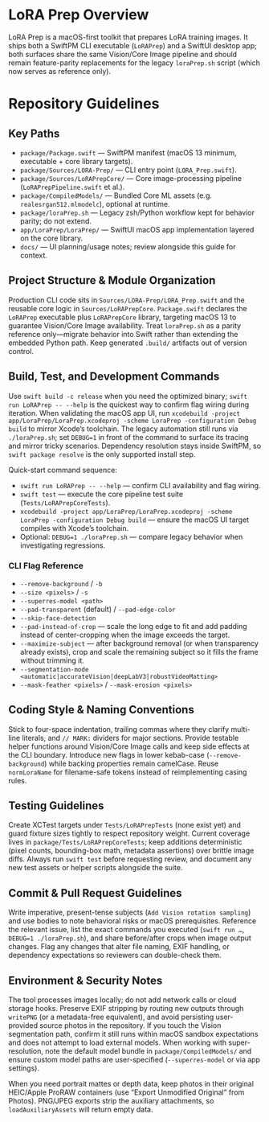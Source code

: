 # LoRA Prep Overview

LoRA Prep is a macOS-first toolkit that prepares LoRA training images. It ships both a SwiftPM CLI executable (`LoRAPrep`) and a SwiftUI desktop app; both surfaces share the same Vision/Core Image pipeline and should remain feature-parity replacements for the legacy `loraPrep.sh` script (which now serves as reference only).

# Repository Guidelines

## Key Paths
- `package/Package.swift` — SwiftPM manifest (macOS 13 minimum, executable + core library targets).
- `package/Sources/LORA-Prep/` — CLI entry point (`LORA_Prep.swift`).
- `package/Sources/LoRAPrepCore/` — Core image-processing pipeline (`LoRAPrepPipeline.swift` et al.).
- `package/CompiledModels/` — Bundled Core ML assets (e.g. `realesrgan512.mlmodelc`), optional at runtime.
- `package/loraPrep.sh` — Legacy zsh/Python workflow kept for behavior parity; do not extend.
- `app/LoraPrep/LoraPrep/` — SwiftUI macOS app implementation layered on the core library.
- `docs/` — UI planning/usage notes; review alongside this guide for context.

## Project Structure & Module Organization
Production CLI code sits in `Sources/LORA-Prep/LORA_Prep.swift` and the reusable core logic in `Sources/LoRAPrepCore`. `Package.swift` declares the `LoRAPrep` executable plus `LoRAPrepCore` library, targeting macOS 13 to guarantee Vision/Core Image availability. Treat `loraPrep.sh` as a parity reference only—migrate behavior into Swift rather than extending the embedded Python path. Keep generated `.build/` artifacts out of version control.

## Build, Test, and Development Commands
Use `swift build -c release` when you need the optimized binary; `swift run LoRAPrep -- --help` is the quickest way to confirm flag wiring during iteration. When validating the macOS app UI, run `xcodebuild -project app/LoraPrep/LoraPrep.xcodeproj -scheme LoraPrep -configuration Debug build` to mirror Xcode’s toolchain. The legacy automation still runs via `./loraPrep.sh`; set `DEBUG=1` in front of the command to surface its tracing and mirror tricky scenarios. Dependency resolution stays inside SwiftPM, so `swift package resolve` is the only supported install step.

Quick-start command sequence:
- `swift run LoRAPrep -- --help` — confirm CLI availability and flag wiring.
- `swift test` — execute the core pipeline test suite (`Tests/LoRAPrepCoreTests`).
- `xcodebuild -project app/LoraPrep/LoraPrep.xcodeproj -scheme LoraPrep -configuration Debug build` — ensure the macOS UI target compiles with Xcode’s toolchain.
- Optional: `DEBUG=1 ./loraPrep.sh` — compare legacy behavior when investigating regressions.

### CLI Flag Reference
- `--remove-background` / `-b`
- `--size <pixels>` / `-s`
- `--superres-model <path>`
- `--pad-transparent` (default) / `--pad-edge-color`
- `--skip-face-detection`
- `--pad-instead-of-crop` — scale the long edge to fit and add padding instead of center-cropping when the image exceeds the target.
- `--maximize-subject` — after background removal (or when transparency already exists), crop and scale the remaining subject so it fills the frame without trimming it.
- `--segmentation-mode <automatic|accurateVision|deepLabV3|robustVideoMatting>`
- `--mask-feather <pixels>` / `--mask-erosion <pixels>`

## Coding Style & Naming Conventions
Stick to four-space indentation, trailing commas where they clarify multi-line literals, and `// MARK:` dividers for major sections. Provide testable helper functions around Vision/Core Image calls and keep side effects at the CLI boundary. Introduce new flags in lower kebab-case (`--remove-background`) while backing properties remain camelCase. Reuse `normLoraName` for filename-safe tokens instead of reimplementing casing rules.

## Testing Guidelines
Create XCTest targets under `Tests/LoRAPrepTests` (none exist yet) and guard fixture sizes tightly to respect repository weight. Current coverage lives in `package/Tests/LoRAPrepCoreTests`; keep additions deterministic (pixel counts, bounding-box math, metadata assertions) over brittle image diffs. Always run `swift test` before requesting review, and document any new test assets or helper scripts alongside the suite.

## Commit & Pull Request Guidelines
Write imperative, present-tense subjects (`Add Vision rotation sampling`) and use bodies to note behavioral risks or macOS prerequisites. Reference the relevant issue, list the exact commands you executed (`swift run …`, `DEBUG=1 ./loraPrep.sh`), and share before/after crops when image output changes. Flag any changes that alter file naming, EXIF handling, or dependency expectations so reviewers can double-check them.

## Environment & Security Notes
The tool processes images locally; do not add network calls or cloud storage hooks. Preserve EXIF stripping by routing new outputs through `writePNG` (or a metadata-free equivalent), and avoid persisting user-provided source photos in the repository. If you touch the Vision segmentation path, confirm it still runs within macOS sandbox expectations and does not attempt to load external models. When working with super-resolution, note the default model bundle in `package/CompiledModels/` and ensure custom model paths are user-specified (`--superres-model` or via app settings).

When you need portrait mattes or depth data, keep photos in their original HEIC/Apple ProRAW containers (use “Export Unmodified Original” from Photos). PNG/JPEG exports strip the auxiliary attachments, so `loadAuxiliaryAssets` will return empty data.
